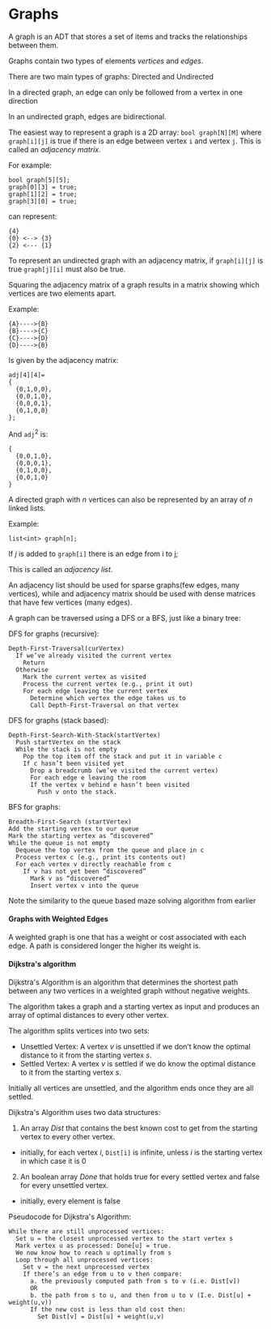 # Graphs

A graph is an ADT that stores a set of items and tracks the relationships between
them.

Graphs contain two types of elements _vertices_ and _edges_.

There are two main types of graphs: Directed and Undirected

In a directed graph, an edge can only be followed from a vertex in one direction

In an undirected graph, edges are bidirectional.

The easiest way to represent a graph is a 2D array: ```bool graph[N][M]```
where ```graph[i][j]``` is true if there is an edge between vertex ```i``` and
vertex ```j```. This is called an _adjacency matrix_.

For example:
```
bool graph[5][5];
graph[0][3] = true;
graph[1][2] = true;
graph[3][0] = true;
```
can represent:
```
{4}
{0} <--> {3}
{2} <--- {1}
```

To represent an undirected graph with an adjacency matrix, if ```graph[i][j]```
is true ```graph[j][i]``` must also be true.

Squaring the adjacency matrix of a graph results in a matrix showing which
vertices are two elements apart.

Example:
```
{A}---->{B}
{B}---->{C}
{C}---->{D}
{D}---->{B}
```
Is given by the adjacency matrix:
```
adj[4][4]=
{
  {0,1,0,0},
  {0,0,1,0},
  {0,0,0,1},
  {0,1,0,0}
};
```
And ```adj```<sup>2</sup> is:
```
{
  {0,0,1,0},
  {0,0,0,1},
  {0,1,0,0},
  {0,0,1,0}
}
```

A directed graph with _n_ vertices can also be represented by an array of _n_
linked lists.

Example:
```
list<int> graph[n];
```
If _j_ is added to ```graph[i]``` there is an edge from i to j;

This is called an _adjacency list_.

An adjacency list should be used for sparse graphs(few edges, many vertices), while
and adjacency matrix should be used with dense matrices that have few vertices (many edges).

A graph can be traversed using a DFS or a BFS, just like a binary tree:

DFS for graphs (recursive):
```
Depth-First-Traversal(curVertex)
  If we’ve already visited the current vertex
    Return
  Otherwise
    Mark the current vertex as visited
    Process the current vertex (e.g., print it out)
    For each edge leaving the current vertex
      Determine which vertex the edge takes us to
      Call Depth-First-Traversal on that vertex
```

DFS for graphs (stack based):
```
Depth-First-Search-With-Stack(startVertex)
  Push startVertex on the stack
  While the stack is not empty
    Pop the top item off the stack and put it in variable c
    If c hasn’t been visited yet
      Drop a breadcrumb (we’ve visited the current vertex)
      For each edge e leaving the room
      If the vertex v behind e hasn’t been visited
        Push v onto the stack.
```

BFS for graphs:
```
Breadth-First-Search (startVertex)
Add the starting vertex to our queue
Mark the starting vertex as “discovered”
While the queue is not empty
  Dequeue the top vertex from the queue and place in c
  Process vertex c (e.g., print its contents out)
  For each vertex v directly reachable from c
    If v has not yet been “discovered”
      Mark v as “discovered”
      Insert vertex v into the queue
```
Note the similarity to the queue based maze solving algorithm from earlier

#### Graphs with Weighted Edges

A weighted graph is one that has a weight or cost associated with each edge.
A path is considered longer the higher its weight is.

#### Dijkstra's algorithm

Dijkstra's Algorithm is an algorithm that determines the shortest path between
any two vertices in a weighted graph without negative weights.

The algorithm takes a graph and a starting  vertex as input and produces an array
of optimal distances to every other vertex.

The algorithm splits vertices into two sets:
- Unsettled Vertex: A vertex _v_ is unsettled if we don’t know the optimal distance to it from the starting vertex _s_.
- Settled Vertex: A vertex _v_ is settled if we do know the optimal distance to it from the starting vertex _s_.

Initially all vertices are unsettled, and the algorithm ends once they are all
settled.

Dijkstra's Algorithm uses two data structures:
1. An array _Dist_ that contains the best known cost to get from the starting vertex to
every other vertex.
  - initially, for each vertex _i_, ```Dist[i]``` is infinite, unless _i_ is the starting vertex in which case it is 0
2. An boolean array _Done_ that holds true for every settled vertex and false for every unsettled vertex.
  - initially, every element is false

Pseudocode for Dijkstra's Algorithm:
```
While there are still unprocessed vertices:
  Set u = the closest unprocessed vertex to the start vertex s
  Mark vertex u as processed: Done[u] = true.
  We now know how to reach u optimally from s
  Loop through all unprocessed vertices:
    Set v = the next unprocessed vertex
    If there’s an edge from u to v then compare:
      a. the previously computed path from s to v (i.e. Dist[v])
      OR
      b. the path from s to u, and then from u to v (I.e. Dist[u] + weight(u,v))
      If the new cost is less than old cost then:
        Set Dist[v] = Dist[u] + weight(u,v)
```
